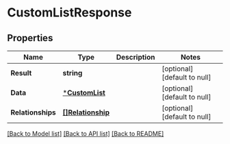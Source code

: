 # CustomListResponse

## Properties

Name | Type | Description | Notes
------------ | ------------- | ------------- | -------------
**Result** | **string** |  | [optional] [default to null]
**Data** | [***CustomList**](CustomList.md) |  | [optional] [default to null]
**Relationships** | [**[]Relationship**](Relationship.md) |  | [optional] [default to null]

[[Back to Model list]](../README.md#documentation-for-models) [[Back to API list]](../README.md#documentation-for-api-endpoints) [[Back to README]](../README.md)


